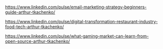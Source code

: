 https://www.linkedin.com/pulse/email-marketing-strategy-beginners-guide-arthur-tkachenko/


https://www.linkedin.com/pulse/digital-transformation-restaurant-industry-food-tech-arthur-tkachenko/


https://www.linkedin.com/pulse/what-gaming-market-can-learn-from-open-source-arthur-tkachenko/



